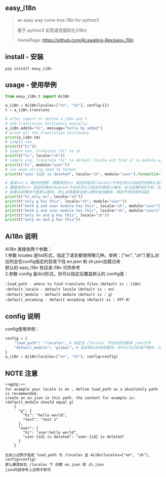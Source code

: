 ## easy_i18n
> an easy way come true i18n for python3  
> 
> 基于 python3 实现语言国际化(i18n)
> 
> HomePage: https://github.com/ALawating-Rex/easy_i18n
> 

## install - 安装
```shell script
pip install easy_i18n
```

## usage - 使用举例
```python
from easy_i18n.t import Ai18n

a_i18n = Ai18n(locales=["en", "zh"], config={})
t = a_i18n.translate

# after import or define a_i18n and t
# add translation dictionary manually.
a_i18n.add(k="hi", message="hello by added")
# print all the translation dictionary
print(a_i18n.tm)
# simple use
print(t("hi"))
# simple use, translate "hi" to zh
print(t("hi", locale="zh"))
# simple use, translate "hi" to default locale and find it in module user
print(t("hi", module="user"))
# use when string need to format
print(t("user {id} is deleted", locale="zh", module="user").format(id=1))

# 版本>=1.2 增加的逻辑：要翻译的str 指定的语言(locale)不存在则认为指定的是默认语言，在当前语言找不到则原样返回（注：不会再去默认语言查找）  
# 要翻译的str 指定的模块(module)不存在则认为指定的是默认模块，在当前模块找不到，如果当前模块是默认模块则原样返回  
# 如果当前模块不是默认模块，那么会再重新去默认模块查找翻译，再找不到则原样返回 
print(t("hi_only_en", locale="zh"))
print(t("only g has this", locale="zh", module="user"))
print(t("both g and user module has this", locale="zh", module="user"))
print(t("both g and user module has this", locale="zh", module="user1"))
print(t("only en and g has this", locale="zh"))
print(t("only en and g has this"))
```

## Ai18n 说明
Ai18n 类接收两个参数：  
1.参数 locales 是list形式，指定了语言都使用哪几种。举例：["en", "zh"] 那么对应的会在config指定的目录下找 en.json 和 zh.json加载过来  
默认的 east_i18n 有目录 i18n 可供参考  
2.参数 config 是dict形式，你可以指定后覆盖默认的 config值：  
```
:load_path - where to find translate files（default is : i18n）
:default_locale - default locale（default is : en）
:default_module - default module（default is : g）
:default_encoding - default encoding（default is : UTF-8）
```
  
## config 说明
config使用举例：   
```python
config = {
    "load_path": "/locales", # 指定在 /locales 下找对应的翻译 json文件
    "default_module": "global", # 指定默认的全局模块，你可以为比如用户模块，订单模块单独设置翻译，如果不指定 module 则会去全局模块查找。
}
a_i18n = Ai18n(locales=["en", "zh"], config=config)
```

## NOTE 注意
```
**NOTE:** 
for example your locale is en , define load_path as a absolutely path is recommended,
create an en.json in this path. the content for example is: (default_module should equal g)
    {
      "g": {
        "hi": "hello world",
        "test": "test 1"
      },
      "user": {
        "hi": "user:hello world",
        "user {id} is deleted": "user {id} is deleted"
      }
    }

比如上述例子指定 load_path 为 /locales 且 Ai18n(locales=["en", "zh"], config=config)  
那么要提前在 /locales 下 创建 en.json 和 zh.json  
json内容参考上述例子即可  
```
